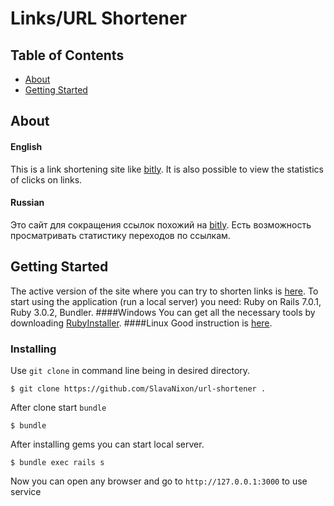 # Links/URL Shortener

## Table of Contents

- [About](#about)
- [Getting Started](#getting_started)

## About <a name = "about"></a>
#### English
This is a link shortening site like [bitly](https://bitly.com/ "bitly"). It is also possible to view the statistics of clicks on links.
#### Russian
Это сайт для сокращения ссылок похожий на [bitly](https://bitly.com/ "bitly"). Есть возможность просматривать статистику переходов по ссылкам.

## Getting Started <a name = "getting_started"></a>
The active version of the site where you can try to shorten links is [here](https://cut-your-url.herokuapp.com/ "here").
To start using the application (run a local server) you need: Ruby on Rails 7.0.1, Ruby 3.0.2, Bundler.
####Windows
You can get all the necessary tools by downloading [RubyInstaller](https://rubyinstaller.org/ "RubyInstaller").
####Linux
Good instruction is [here](https://www.tutorialspoint.com/ruby-on-rails/rails-installation.htm "here").

### Installing

Use `git clone` in command line being in desired directory.

```
$ git clone https://github.com/SlavaNixon/url-shortener .
```

After clone start `bundle`

```
$ bundle
```

After installing gems you can start local server.

```
$ bundle exec rails s
```
Now you can open any browser and go to `http://127.0.0.1:3000` to use service
